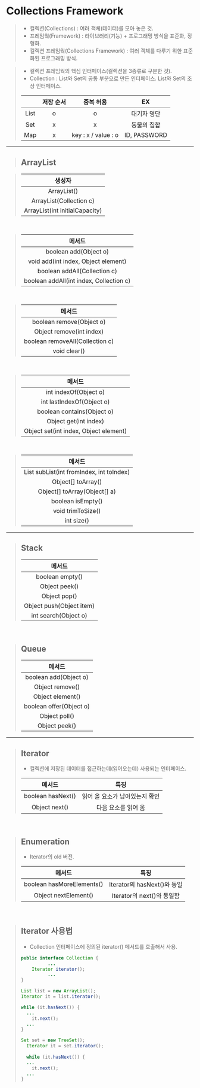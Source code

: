 # Collections Framework

> - 컬렉션(Collections) : 여러 객체(데이터)를 모아 놓은 것.
> - 프레임웍(Framework) : 라이브러리(기능) + 프로그래밍 방식을 표준화, 정형화.
> - 컬렉션 프레임웍(Collections Framework) : 여러 객체를 다루기 위한 표준화된 프로그래밍 방식.

> - 컬렉션 프레임웍의 핵심 인터페이스(컬렉션을 3종류로 구분한 것).
> - Collection : List와 Set의 공통 부분으로 만든 인터페이스. List와 Set의 조상 인터페이스.
>
> |   | 저장 순서 | 중복 허용 | EX |
> |:---:|:---:|:---:|:---:|
> | List | o | o | 대기자 명단 |
> | Set | x | x | 동물의 집합 |
> | Map | x | key : x / value : o | ID, PASSWORD |

___

> ## ArrayList

> | 생성자 |
> |:----:|
> | ArrayList() |
> | ArrayList(Collection c) |
> | ArrayList(int initialCapacity) |

<br>

> | 메서드 |
> |:----:|
> | boolean add(Object o) |
> | void add(int index, Object element) |
> | boolean addAll(Collection c) |
> | boolean addAll(int index, Collection c) |

<br>

> | 메서드 |
> |:----:|
> | boolean remove(Object o) |
> | Object remove(int index) |
> | boolean removeAll(Collection c) |
> | void clear() |

<br>

> | 메서드 |
> |:----:|
> | int indexOf(Object o) |
> | int lastIndexOf(Object o) |
> | boolean contains(Object o) |
> | Object get(int index) |
> | Object set(int index, Object element) |

<br>

> | 메서드 |
> |:----:|
> | List subList(int fromIndex, int toIndex) |
> | Object[] toArray() |
> | Object[] toArray(Object[] a) |
> | boolean isEmpty() |
> | void trimToSize() |
> | int size() |

___

> ## Stack
> 
> | 메서드 |
> |:----:|
> | boolean empty() |
> | Object peek() |
> | Object pop() |
> | Object push(Object item) |
> | int search(Object o) |

<br>

> ## Queue
> 
> | 메서드 |
> |:----:|
> | boolean add(Object o) |
> | Object remove() |
> | Object element() |
> | boolean offer(Object o) |
> | Object poll() |
> | Object peek() |

___

> ## Iterator
> - 컬렉션에 저장된 데이터를 접근하는데(읽어오는데) 사용되는 인터페이스.
> 
> | 메서드 | 특징 |
> |:----:|:----:|
> | boolean hasNext() | 읽어 올 요소가 남아있는지 확인 |
> | Object next() | 다음 요소를 읽어 옴 |

<br>

> ## Enumeration
> - Iterator의 old 버전.
> 
> | 메서드 | 특징 |
> |:----:|:----:|
> | boolean hasMoreElements() | Iterator의 hasNext()와 동일 |
> | Object nextElement() | Iterator의 next()와 동일함 |

<br>

> ## Iterator 사용법
> - Collection 인터페이스에 정의된 iterator() 메서드를 호출해서 사용.
> 
> ```java
> public interface Collection {
>           ...
>     Iterator iterator();
>           ...
> }
> ```
> 
> ```java
> List list = new ArrayList();
> Iterator it = list.iterator();
> 
> while (it.hasNext()) {
>	...
>	  it.next();
>   ...
> }
> ```
> 
> ```java
> Set set = new TreeSet();
>	Iterator it = set.iterator();
>	
>	while (it.hasNext()) {
>	...
>	  it.next();
>   ...
> }
> ```
